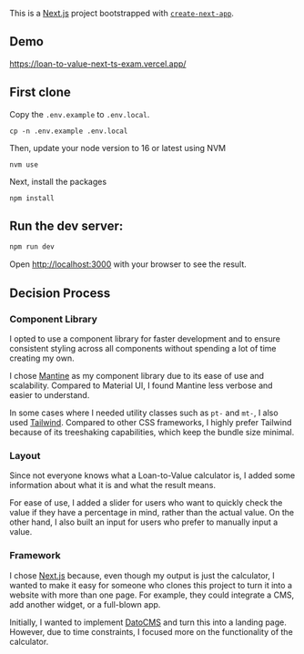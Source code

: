 This is a [Next.js](https://nextjs.org/) project bootstrapped with [`create-next-app`](https://github.com/vercel/next.js/tree/canary/packages/create-next-app).

## Demo
https://loan-to-value-next-ts-exam.vercel.app/

## First clone
Copy the `.env.example` to `.env.local`.
```
cp -n .env.example .env.local
```
Then, update your node version to 16 or latest using NVM 
```
nvm use
```
Next, install the packages
```
npm install
```
## Run the dev server:

```bash
npm run dev
```

Open [http://localhost:3000](http://localhost:3000) with your browser to see the result.

## Decision Process

### Component Library

I opted to use a component library for faster development and to ensure consistent styling across all components without spending a lot of time creating my own.

I chose [Mantine](https://mantine.dev/) as my component library due to its ease of use and scalability. Compared to Material UI, I found Mantine less verbose and easier to understand.

In some cases where I needed utility classes such as `pt-` and `mt-`, I also used [Tailwind](https://tailwindcss.com/). Compared to other CSS frameworks, I highly prefer Tailwind because of its treeshaking capabilities, which keep the bundle size minimal.

### Layout

Since not everyone knows what a Loan-to-Value calculator is, I added some information about what it is and what the result means. 

For ease of use, I added a slider for users who want to quickly check the value if they have a percentage in mind, rather than the actual value. On the other hand, I also built an input for users who prefer to manually input a value.

### Framework

I chose [Next.js](https://nextjs.org/) because, even though my output is just the calculator, I wanted to make it easy for someone who clones this project to turn it into a website with more than one page. For example, they could integrate a CMS, add another widget, or a full-blown app.

Initially, I wanted to implement [DatoCMS](https://www.datocms.com/) and turn this into a landing page. However, due to time constraints, I focused more on the functionality of the calculator.
